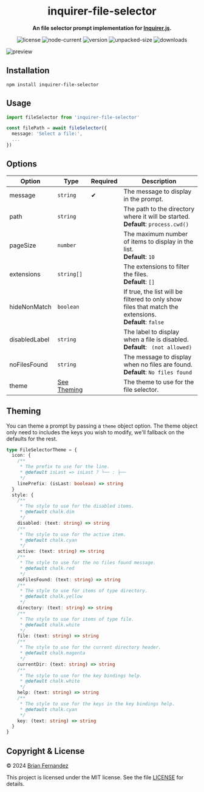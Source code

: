 <h1 align="center">
  inquirer-file-selector
</h1>

<p align="center">
  <b>An file selector prompt implementation for <a href="https://github.com/SBoudrias/Inquirer.js">Inquirer.js</a>.</b>
</p>

<div align="center">

  ![license](https://img.shields.io/npm/l/inquirer-file-selector)
  ![node-current](https://img.shields.io/node/v/inquirer-file-selector?color=darkgreen)
  ![version](https://img.shields.io/npm/v/inquirer-file-selector?color=orange)
  ![unpacked-size](https://img.shields.io/npm/unpacked-size/inquirer-file-selector)
  ![downloads](https://img.shields.io/npm/dt/inquirer-file-selector.svg)

</div>

![preview](https://github.com/br14n-sol/inquirer-file-selector/blob/main/preview.gif?raw=true)

## Installation

```shell
npm install inquirer-file-selector
```

## Usage

```ts
import fileSelector from 'inquirer-file-selector'

const filePath = await fileSelector({
  message: 'Select a file:',
  ...
})
```

## Options

| Option | Type | Required | Description |
|--------|------|----------|-------------|
| message | `string` | ✔ | The message to display in the prompt. |
| path | `string` | | The path to the directory where it will be started.<br/> **Default**: `process.cwd()` |
| pageSize | `number` | | The maximum number of items to display in the list.<br/> **Default**: `10` |
| extensions | `string[]` | | The extensions to filter the files.<br/> **Default**: `[]` |
| hideNonMatch | `boolean` | | If true, the list will be filtered to only show files that match the extensions.<br/> **Default**: `false` |
| disabledLabel | `string` | | The label to display when a file is disabled.<br/> **Default**: ` (not allowed)` |
| noFilesFound | `string` | | The message to display when no files are found.<br/> **Default**: `No files found` |
| theme | [See Theming](#theming) | | The theme to use for the file selector. |

## Theming

You can theme a prompt by passing a `theme` object option. The theme object only need to includes the keys you wish to modify, we'll fallback on the defaults for the rest.

```ts
type FileSelectorTheme = {
  icon: {
    /**
     * The prefix to use for the line.
     * @default isLast => isLast ? └── : ├──
     */
    linePrefix: (isLast: boolean) => string
  }
  style: {
    /**
     * The style to use for the disabled items.
     * @default chalk.dim
     */
    disabled: (text: string) => string
    /**
     * The style to use for the active item.
     * @default chalk.cyan
     */
    active: (text: string) => string
    /**
     * The style to use for the no files found message.
     * @default chalk.red
     */
    noFilesFound: (text: string) => string
    /**
     * The style to use for items of type directory.
     * @default chalk.yellow
     */
    directory: (text: string) => string
    /**
     * The style to use for items of type file.
     * @default chalk.white
     */
    file: (text: string) => string
    /**
     * The style to use for the current directory header.
     * @default chalk.magenta
     */
    currentDir: (text: string) => string
    /**
     * The style to use for the key bindings help.
     * @default chalk.white
     */
    help: (text: string) => string
    /**
     * The style to use for the keys in the key bindings help.
     * @default chalk.cyan
     */
    key: (text: string) => string
  }
}
```

## Copyright & License

© 2024 [Brian Fernandez](https://github.com/br14n-sol)

This project is licensed under the MIT license. See the file [LICENSE](LICENSE) for details.